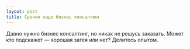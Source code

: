 ```yaml
---
layout: post 
title: Срочно надо бизнес консалтинг 
--- 
```

Давно нужно бизнес консалтинг, но никак не решусь заказать. Может кто подскажет — хорошая затея или нет? Делитесь опытом.
